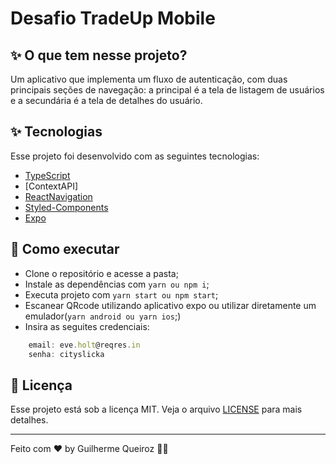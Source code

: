 # Desafio TradeUp Mobile

## ✨ O que tem nesse projeto?
Um aplicativo que implementa um fluxo de autenticação, com duas principais seções de navegação: a principal é a tela de listagem de usuários e a secundária é a tela de detalhes do usuário.

## ✨ Tecnologias

Esse projeto foi desenvolvido com as seguintes tecnologias:

- [TypeScript](https://www.typescriptlang.org/)
- [ContextAPI]
- [ReactNavigation](https://reactnavigation.org/)
- [Styled-Components](https://styled-components.com/)
- [Expo](https://expo.dev/)

## 🚀 Como executar

- Clone o repositório e acesse a pasta;
- Instale as dependências com `yarn ou npm i`;
- Executa projeto com `yarn start ou npm start`;
- Escanear QRcode utilizando aplicativo expo ou utilizar diretamente um emulador(`yarn android ou yarn ios`;)
- Insira as seguites credenciais: 
```js
    email: eve.holt@reqres.in
    senha: cityslicka
```

## 📄 Licença

Esse projeto está sob a licença MIT. Veja o arquivo [LICENSE](LICENSE) para mais detalhes.

---

Feito com ♥ by Guilherme Queiroz 👋🏻 &nbsp;
